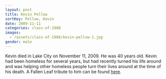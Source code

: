 ```yaml
---
layout: post
title: Kevin Pellow
sortKey: Pellow, Kevin
date: 2009-11-11
categories: class-of-1988
images:
  - /assets/class-of-1988/kevin-pellow-1.jpg
gender: male
---
```

Kevin died in Lake City on November 11, 2009. He was 40 years old. Kevin had been homeless for several years, but had recently turned his life around and was helping other homeless people turn their lives around at the time of his death. A Fallen Leaf tribute to him can be found [here](http://fallenleaves.org/kevin-pellow/).
